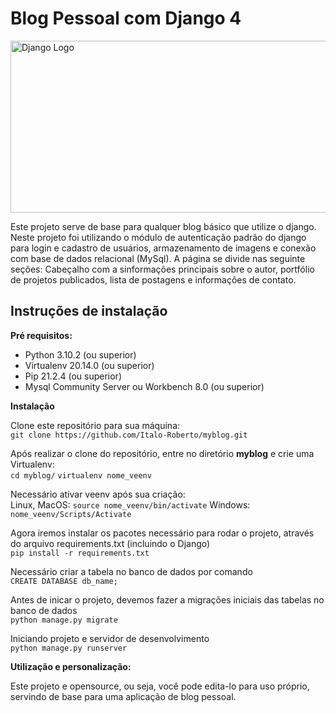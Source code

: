 <h1>Blog Pessoal com Django 4</h1>

<img src="https://www.djangoproject.com/m/img/logos/django-logo-negative.png" width="580px" height="275px" alt="Django Logo">

<p>
    Este projeto serve de base para qualquer blog básico que utilize o django. Neste projeto foi utilizando o módulo de autenticação padrão do django para login e cadastro de usuários, armazenamento de imagens e conexão com base de dados relacional (MySql). A página se divide nas seguinte seções: Cabeçalho com a sinformações principais sobre o autor, portfólio de projetos publicados, lista de postagens e informações de contato.
</p>

<h2>Instruções de instalação</h2>

<p>
    <strong>Pré requisitos:</strong>
    <br>
    <ul>
        <li>Python 3.10.2 (ou superior)</li>
        <li>Virtualenv 20.14.0 (ou superior)</li>
        <li>Pip 21.2.4 (ou superior)</li>
        <li>Mysql Community Server ou Workbench 8.0 (ou superior)</li>
    </ul>
</p>

  <strong>Instalação</strong>
  
  Clone este repositório para sua máquina:      
`git clone https://github.com/Italo-Roberto/myblog.git`
  
  Após realizar o clone do repositório, entre no diretório <strong>myblog</strong> e crie uma Virtualenv: <br>
 `cd myblog/`
 `virtualenv nome_veenv`

  Necessário ativar veenv após sua criação: <br>
  Linux, MacOS: `source nome_veenv/bin/activate`
  Windows: `nome_veenv/Scripts/Activate`
  
  Agora iremos instalar os pacotes necessário para rodar o projeto, através do arquivo requirements.txt (incluindo o Django) <br>
 `pip install -r requirements.txt`

  Necessário criar a tabela no banco de dados por comando <br>
 `CREATE DATABASE db_name;`

  Antes de inicar o projeto, devemos fazer a migrações iniciais das tabelas no banco de dados <br>
 `python manage.py migrate`
 
  Iniciando projeto e servidor de desenvolvimento <br>
  `python manage.py runserver`

<p>
    <strong>Utilização e personalização:</strong>
    <br>
    <p>
        Este projeto e opensource, ou seja, você pode edita-lo para uso próprio, servindo de base para uma aplicação de blog pessoal.
    </p>
</p>

